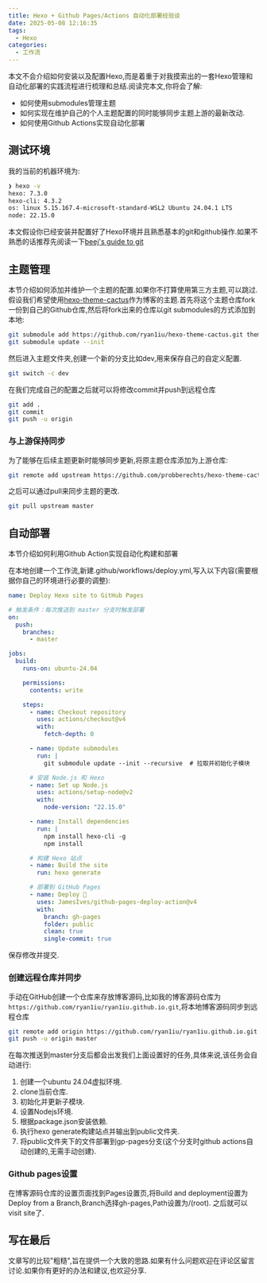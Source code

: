 ```yaml
---
title: Hexo + Github Pages/Actions 自动化部署经验谈
date: 2025-05-08 12:16:35
tags:
  - Hexo
categories:
  - 工作流
---
```


本文不会介绍如何安装以及配置Hexo,而是着重于对我摸索出的一套Hexo管理和自动化部署的实践流程进行梳理和总结.阅读完本文,你将会了解:

- 如何使用submodules管理主题
- 如何实现在维护自己的个人主题配置的同时能够同步主题上游的最新改动.
- 如何使用Github Actions实现自动化部署

## 测试环境

我的当前的机器环境为:

```bash
❯ hexo -v
hexo: 7.3.0
hexo-cli: 4.3.2
os: linux 5.15.167.4-microsoft-standard-WSL2 Ubuntu 24.04.1 LTS
node: 22.15.0
```

本文假设你已经安装并配置好了Hexo环境并且熟悉基本的git和github操作.如果不熟悉的话推荐先阅读一下[beej's guide to git](https://beej.us/guide/bggit/)

## 主题管理

本节介绍如何添加并维护一个主题的配置.如果你不打算使用第三方主题,可以跳过.
假设我们希望使用[hexo-theme-cactus](https://github.com/probberechts/hexo-theme-cactus)作为博客的主题.首先将这个主题仓库fork一份到自己的Github仓库,然后将fork出来的仓库以git submodules的方式添加到本地:

```bash
git submodule add https://github.com/ryan1iu/hexo-theme-cactus.git themes/cactus
git submodule update --init
```

然后进入主题文件夹,创建一个新的分支比如dev,用来保存自己的自定义配置.

```bash
git switch -c dev
```

在我们完成自己的配置之后就可以将修改commit并push到远程仓库

```bash
git add .
git commit
git push -u origin
```

### 与上游保持同步

为了能够在后续主题更新时能够同步更新,将原主题仓库添加为上游仓库:

```bash
git remote add upstream https://github.com/probberechts/hexo-theme-cactus.git
```

之后可以通过pull来同步主题的更改.

```bash
git pull upstream master
```

## 自动部署

本节介绍如何利用Github Action实现自动化构建和部署

在本地创建一个工作流,新建.github/workflows/deploy.yml,写入以下内容(需要根据你自己的环境进行必要的调整):

```yml
name: Deploy Hexo site to GitHub Pages

# 触发条件：每次推送到 master 分支时触发部署
on:
  push:
    branches:
      - master

jobs:
  build:
    runs-on: ubuntu-24.04

    permissions:
      contents: write

    steps:
      - name: Checkout repository
        uses: actions/checkout@v4
        with:
          fetch-depth: 0

      - name: Update submodules
        run: |
          git submodule update --init --recursive  # 拉取并初始化子模块

      # 安装 Node.js 和 Hexo
      - name: Set up Node.js
        uses: actions/setup-node@v2
        with:
          node-version: "22.15.0"

      - name: Install dependencies
        run: |
          npm install hexo-cli -g
          npm install

      # 构建 Hexo 站点
      - name: Build the site
        run: hexo generate

      # 部署到 GitHub Pages
      - name: Deploy 🚀
        uses: JamesIves/github-pages-deploy-action@v4
        with:
          branch: gh-pages
          folder: public
          clean: true
          single-commit: true
```

保存修改并提交.

### 创建远程仓库并同步

手动在GitHub创建一个仓库来存放博客源码,比如我的博客源码仓库为`https://github.com/ryan1iu/ryan1iu.github.io.git`,将本地博客源码同步到远程仓库

```bash
git remote add origin https://github.com/ryan1iu/ryan1iu.github.io.git
git push -u origin master
```

在每次推送到master分支后都会出发我们上面设置好的任务,具体来说,该任务会自动进行:

1. 创建一个ubuntu 24.04虚拟环境.
2. clone当前仓库.
3. 初始化并更新子模块.
4. 设置Nodejs环境.
5. 根据package.json安装依赖.
6. 执行hexo generate构建站点并输出到public文件夹.
7. 将public文件夹下的文件部署到gp-pages分支(这个分支时github actions自动创建的,无需手动创建).

### Github pages设置

在博客源码仓库的设置页面找到Pages设置页,将Build and deployment设置为Deploy from a Branch,Branch选择gh-pages,Path设置为/(root).
之后就可以visit site了.

## 写在最后

文章写的比较"粗糙",旨在提供一个大致的思路.如果有什么问题欢迎在评论区留言讨论.如果你有更好的办法和建议,也欢迎分享.
